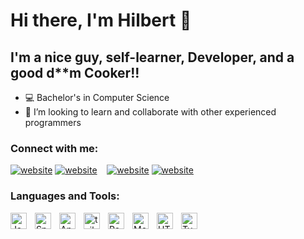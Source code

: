﻿# Hi there, I'm Hilbert 👋 

## I'm a nice guy, self-learner, Developer, and a good d**m Cooker!!

- 💻 Bachelor's in Computer Science
- 👯 I’m looking to learn and collaborate with other experienced programmers

### Connect with me:

[![website](./img/linkedin-light.svg)](https://linkedin.com/in/hilbert-digenio/#gh-light-mode-only)
[![website](./img/linkedin-dark.svg)](https://linkedin.com/in/hilbert-digenio/#gh-dark-mode-only)
&nbsp;&nbsp;
[![website](./img/instagram-light.svg)](https://instagram.com/hil_beer_t/#gh-light-mode-only)
[![website](./img/instagram-dark.svg)](https://instagram.com/hil_beer_t/#gh-dark-mode-only)

### Languages and Tools:

[<img align="left" alt="Java" width="26px" src="https://cdn.jsdelivr.net/gh/devicons/devicon/icons/java/java-original.svg" style="padding-right:10px;" />][java]
[<img align="left" alt="Spring" width="26px" src="https://cdn.jsdelivr.net/gh/devicons/devicon/icons/spring/spring-original.svg" style="padding-right:10px;" />][spring]
[<img align="left" alt="Angular" width="26px" src="https://www.vectorlogo.zone/logos/angular/angular-icon.svg" style="padding-right:10px;" />][angular]
[<img align="left" alt="tailwindcss" width="26px" src="https://www.vectorlogo.zone/logos/tailwindcss/tailwindcss-icon.svg" style="padding-right:10px;" />][tailwindcss]
[<img align="left" alt="PostgreSQL" width="26px" src="https://cdn.jsdelivr.net/gh/devicons/devicon/icons/postgresql/postgresql-original.svg" style="padding-right:10px;" />][postgres]
[<img align="left" alt="MongoDB" width="26px" src="https://cdn.jsdelivr.net/gh/devicons/devicon/icons/mongodb/mongodb-original.svg" style="padding-right:10px;" />][mongo] 
[<img align="left" alt="HTML5" width="26px" src="https://cdn.jsdelivr.net/gh/devicons/devicon/icons/html5/html5-original.svg" style="padding-right:10px;" />][html]
[<img align="left" alt="TypeScript" width="26px" src="https://www.vectorlogo.zone/logos/typescriptlang/typescriptlang-icon.svg" style="padding-right:10px;" />][ts]
<br />
<br/>


[instagram]: https://instagram.com/hil_beer_t/
[linkedin]: https://linkedin.com/in/hilbert-digenio/

[java]: https://www.java.com/pt-BR/
[spring]: https://spring.io/
[angular]: https://angular.io/
[tailwindcss]: https://tailwindcss.com/
[postgres]: https://www.postgresql.org/
[mongo]: https://www.mongodb.com/
[mysql]: https://www.mysql.com/
[html]: https://developer.mozilla.org/en-US/docs/Web/HTML
[ts]: https://www.typescriptlang.org/


